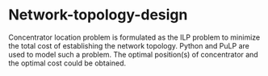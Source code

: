 # Network-topology-design
Concentrator location problem is formulated as the ILP problem to minimize the total cost of establishing the network topology. Python and PuLP are used to model such a problem. The optimal position(s) of concentrator and the optimal cost could be obtained.
